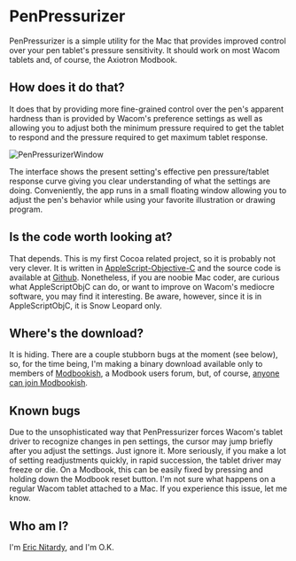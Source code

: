 PenPressurizer
==============
PenPressurizer is a simple utility for the Mac that provides improved control over your pen tablet's pressure sensitivity. It should work on most Wacom tablets and, of course, the Axiotron Modbook.

How does it do that?
--------------------
It does that by providing more fine-grained control over the pen's apparent hardness than is provided by Wacom's preference settings as well as allowing you to adjust both the minimum pressure required to get the tablet to respond and the pressure required to get maximum tablet response.

![PenPressurizerWindow][]

The interface shows the present setting's effective pen pressure/tablet response curve giving you clear understanding of what the settings are doing. Conveniently, the app runs in a small floating window allowing you to adjust the pen's behavior while using your favorite illustration or drawing program.

Is the code worth looking at?
-----------------------------
That depends. This is my first Cocoa related project, so it is probably not very clever. It is written in [AppleScript-Objective-C][] and the source code is available at [Github][Github CdLbB]. Nonetheless, if you are noobie Mac coder, are curious what AppleScriptObjC can do, or want to improve on Wacom's mediocre software, you may find it interesting. Be aware, however, since it is in AppleScriptObjC, it is Snow Leopard only.

Where's the download?
---------------------
It is hiding. There are a couple stubborn bugs at the moment (see below), so, for the time being, I'm making a binary download available only to members of [Modbookish][Modbookish PP], a Modbook users forum, but, of course, [anyone can join Modbookish][Modbookish Join].

Known bugs
----------
Due to the unsophisticated way that PenPressurizer forces Wacom's tablet driver to recognize changes in pen settings, the cursor may jump briefly after you adjust the settings. Just ignore it. More seriously, if you make a lot of setting readjustments quickly, in rapid succession, the tablet driver may freeze or die. On a Modbook, this can be easily fixed by pressing and holding down the Modbook reset button. I'm not sure what happens on a regular Wacom tablet attached to a Mac. If you experience this issue, let me know.

Who am I?
---------
I'm [Eric Nitardy][Modbookish ericn], and I'm O.K.


[PenPressurizerWindow]: http://dl.dropbox.com/u/6347985/Modbookish/Downloads/PenPressurizer/PenPressurizerWindow.png
[Github CdLbB]: http://github.com/CdLbB/PenPressurizer
[AppleScript-Objective-C]: http://developer.apple.com/library/mac/#releasenotes/ScriptingAutomation/RN-AppleScriptObjC/index.html
[Modbookish PP]: http://modbookish.lefora.com/2010/09/23/penpressurizer-improved-control-over-your-tablets-/
[Modbookish Join]: http://modbookish.lefora.com/gateway/?new_user=True&next=/
[Modbookish ericn]: http://modbookish.lefora.com/members/ericn/